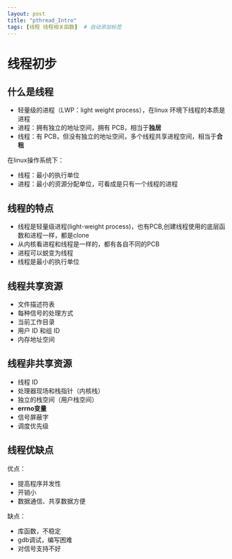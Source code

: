 ```yaml
---
layout: post
title: "pthread_Intro"
tags: [线程 线程相关函数]  # 自动添加标签
---
```


# 线程初步

## 什么是线程

- 轻量级的进程（LWP：light weight process），在linux 环境下线程的本质是进程
- 进程：拥有独立的地址空间，拥有 PCB，相当于**独居**
- 线程：有 PCB，但没有独立的地址空间，多个线程共享进程空间，相当于**合租**  

在linux操作系统下：

- 线程：最小的执行单位
- 进程：最小的资源分配单位，可看成是只有一个线程的进程

## 线程的特点

- 线程是轻量级进程(light-weight process)，也有PCB,创建线程使用的底层函数和进程一样，都是clone
- 从内核看进程和线程是一样的，都有各自不同的PCB
- 进程可以蜕变为线程
- 线程是最小的执行单位

## 线程共享资源

- 文件描述符表
- 每种信号的处理方式
- 当前工作目录
- 用户 ID 和组 ID
- 内存地址空间

## 线程非共享资源

- 线程 ID
- 处理器现场和栈指针（内核栈）
- 独立的栈空间（用户栈空间）
- **errno变量**
- 信号屏蔽字
- 调度优先级

## 线程优缺点

优点：

- 提高程序并发性
- 开销小
- 数据通信、共享数据方便

缺点：

- 库函数，不稳定
- gdb调试，编写困难
- 对信号支持不好
